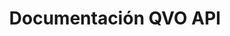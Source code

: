 ---
title: Documentación QVO API

language_tabs:
  - shell: cURL
  - ruby: Ruby
  - javascript: Node.js
  - python: Python

toc_footers:
  - <a href='#'>Obtén tu llave de accesso</a>
  - <a href='http://qvo.cl'>Página principal de QVO</a>

includes:
  - intro
  - auth
  - errors
  - pagination
  
  - customers
  - cards
  - plans

  - webpay_plus
  - webpay_oneclick
  
search: true
---